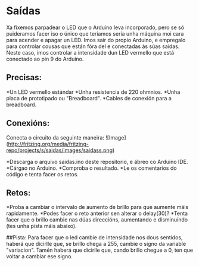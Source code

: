 # Saídas
Xa fixemos parpadear o LED que o Arduino leva incorporado, pero se só puideramos facer iso o único que teriamos sería unha máquina moi cara para acender e apagar un LED. Imos saír do propio Arduino, e empregalo para controlar cousas que están fóra del e conectadas ás súas saídas.
Neste caso, imos controlar a intensidade dun LED vermello que está conectado ao pin 9 do Arduino. 
## Precisas:
*Un LED vermello estándar
*Unha resistencia de 220 ohmnios.
*Unha placa de prototipado ou "Breadboard".
*Cables de conexión para a breadboard.
## Conexións:
Conecta o circuito da seguinte maneira:
![Image] (http://fritzing.org/media/fritzing-repo/projects/s/saidas/images/saidass.png)

*Descarga o arquivo saidas.ino deste repositorio, e ábreo co Arduino IDE. 
*Cárgao no Arduino.
*Comproba o resultado.
*Le os comentarios do código e tenta facer os retos.
## Retos:
*Proba a cambiar o intervalo de aumento de brillo para que aumente máis rapidamente.
*Podes facer o reto anterior sen alterar o delay(30)?
*Tenta facer que o brillo cambie nas dúas direccións, aumentando e disminuíndo (tes unha pista máis abaixo).





##Pista:
Para facer que o led cambie de intensidade nos dous sentidos, haberá que dicirlle que, se brillo chega a 255, cambie o signo da variable "variacion". Tamén haberá que dicirlle que, cando brillo chegue a 0, ten que voltar a cambiar ese signo.




